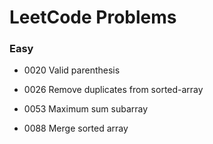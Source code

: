 # LeetCode Problems

### Easy

*  0020 Valid parenthesis 

*  0026 Remove duplicates from sorted-array

*  0053 Maximum sum subarray

*  0088 Merge sorted array
